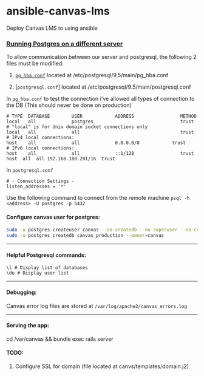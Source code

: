 # ansible-canvas-lms
Deploy Canvas LMS to using ansible


### [Running Postgres on a different server](https://github.com/instructure/canvas-lms/wiki/Production-Start#running-postgres-on-a-different-server)
To allow communication between our server and postgresql, the following 2 files must be modified: 
1. [`pg_hba.conf`](https://www.postgresql.org/docs/current/auth-pg-hba-conf.html) located at /etc/postgresql/9.5/main/pg_hba.conf 

2. [`postgresql.conf`] located at /etc/postgresql/9.5/main/postgresql.conf 

In `pg_hba.conf` to test the connection i've allowed all types of connection to the DB (This should never be done on production)
```
# TYPE  DATABASE        USER            ADDRESS                 METHOD
local   all             postgres                                trust
# "local" is for Unix domain socket connections only
local   all             all                                     trust
# IPv4 local connections:
host    all             all             0.0.0.0/0            trust
# IPv6 local connections:
host    all             all             ::1/128                 trust
host  all  all 192.168.100.201/16  trust
```

In `postgresql.conf` 
```
# - Connection Settings -
listen_addresses = '*'   
```

Use the following command to connect from the remote machine 
`psql -h <address> -U postgres -p 5432`

#### Configure canvas user for postgres:
```bash
sudo -u postgres createuser canvas --no-createdb --no-superuser --no-createrole --pwprompt
sudo -u postgres createdb canvas_production --owner=canvas
```

---

#### Helpful Postgresql commands:
```
\l # Display list of databases 
\du # Display user list
```
---

#### Debugging:
Canvas error log files are stored at `/var/log/apache2/canvas_errors.log`

---

#### Serving the app:
cd /var/canvas && bundle exec rails server

#### TODO:
1. Configure SSL for domain (file located at canvs/templates/domain.j2) 